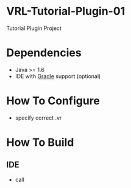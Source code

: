 # VRL-Tutorial-Plugin-01

Tutorial Plugin Project

# Dependencies

- Java >= 1.6
- IDE with [Gradle](http://www.gradle.org/) support (optional)

# How To Configure

- specify correct .vr

# How To Build

## IDE

- call
